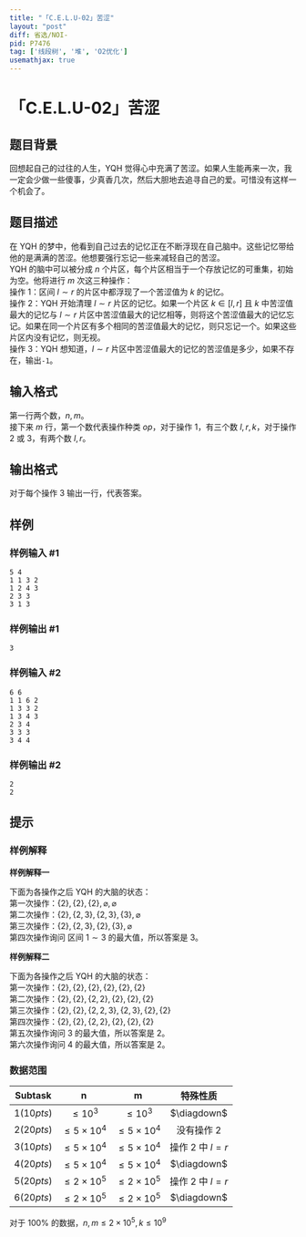 ```yaml
---
title: "「C.E.L.U-02」苦涩"
layout: "post"
diff: 省选/NOI-
pid: P7476
tag: ['线段树', '堆', 'O2优化']
usemathjax: true
---
```


# 「C.E.L.U-02」苦涩
## 题目背景

回想起自己的过往的人生，YQH 觉得心中充满了苦涩。如果人生能再来一次，我一定会少做一些傻事，少真香几次，然后大胆地去追寻自己的爱。可惜没有这样一个机会了。  
## 题目描述

在 YQH 的梦中，他看到自己过去的记忆正在不断浮现在自己脑中。这些记忆带给他的是满满的苦涩。他想要强行忘记一些来减轻自己的苦涩。  
YQH 的脑中可以被分成 $n$ 个片区，每个片区相当于一个存放记忆的可重集，初始为空。他将进行 $m$ 次这三种操作：  
操作 1：区间 $l\sim r$ 的片区中都浮现了一个苦涩值为 $k$ 的记忆。    
操作 2：YQH 开始清理 $l\sim r$ 片区的记忆。如果一个片区 $k\in[l,r]$ 且 $k$ 中苦涩值最大的记忆与 $l\sim r$ 片区中苦涩值最大的记忆相等，则将这个苦涩值最大的记忆忘记。如果在同一个片区有多个相同的苦涩值最大的记忆，则只忘记一个。如果这些片区内没有记忆，则无视。  
操作 3：YQH 想知道，$l\sim r$ 片区中苦涩值最大的记忆的苦涩值是多少，如果不存在，输出`-1`。  
## 输入格式

第一行两个数，$n,m$。  
接下来 $m$ 行，第一个数代表操作种类 $op$，对于操作 1，有三个数 $l,r,k$，对于操作 2 或 3，有两个数 $l,r$。
## 输出格式

对于每个操作 3 输出一行，代表答案。
## 样例

### 样例输入 #1
```
5 4
1 1 3 2
1 2 4 3
2 3 3
3 1 3
```
### 样例输出 #1
```
3
```
### 样例输入 #2
```
6 6
1 1 6 2
1 3 3 2
1 3 4 3
2 3 4
3 3 3
3 4 4
```
### 样例输出 #2
```
2
2
```
## 提示

### 样例解释 

**样例解释一**

下面为各操作之后 YQH 的大脑的状态：  
第一次操作：$\{2\},\{2\},\{2\},\varnothing,\varnothing$  
第二次操作：$\{2\},\{2,3\},\{2,3\},\{3\},\varnothing$    
第三次操作：$\{2\},\{2,3\},\{2\},\{3\},\varnothing$    
第四次操作询问 区间 $1\sim 3$ 的最大值，所以答案是 $3$。

**样例解释二**

下面为各操作之后 YQH 的大脑的状态：  
第一次操作：$\{2\},\{2\},\{2\},\{2\},\{2\},\{2\}$  
第二次操作：$\{2\},\{2\},\{2,2\},\{2\},\{2\},\{2\}$  
第三次操作：$\{2\},\{2\},\{2,2,3\},\{2,3\},\{2\},\{2\}$   
第四次操作：$\{2\},\{2\},\{2,2\},\{2\},\{2\},\{2\}$  
第五次操作询问 $3$ 的最大值，所以答案是 $2$。  
第六次操作询问 $4$ 的最大值，所以答案是 $2$。  

### 数据范围  
|Subtask|n|m|特殊性质|
|:---:|:---:|:---:|:---:|
|$1(10pts)$|$\leq10^3$|$\le10^3$|$\diagdown$|
|$2(20pts)$|$\leq5\times10^4$|$\leq5\times10^4$|没有操作 2|
|$3(10pts)$|$\leq5\times10^4$|$\leq5\times10^4$|操作 2 中 $l=r$|
|$4(20pts)$|$\leq5\times10^4$|$\leq5\times10^4$|$\diagdown$|
|$5(20pts)$|$\leq2\times10^5$|$\leq2\times10^5$|操作 2 中 $l=r$|
|$6(20pts)$|$\leq2\times10^5$|$\leq2\times10^5$|$\diagdown$|  

对于 $100\%$ 的数据，$n,m\le2\times10^5,k\le10^9$  
